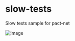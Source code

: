 # slow-tests
Slow tests sample for pact-net

![image](https://github.com/sbekeris/slow-tests/assets/13537535/59864ffb-ad51-4564-8535-ece6a044c112)

